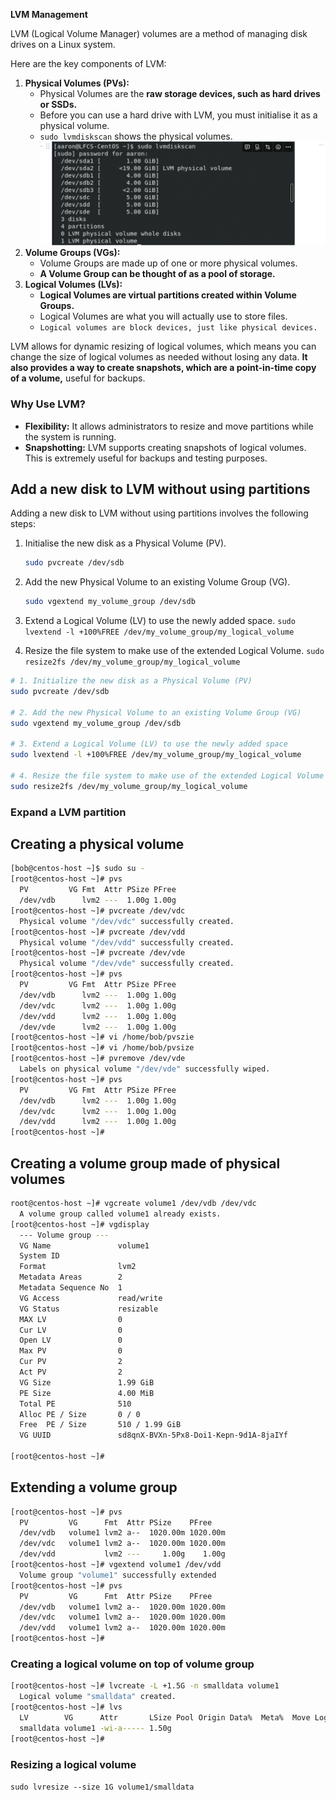 **LVM Management**

LVM (Logical Volume Manager) volumes are a method of managing disk drives on a Linux system. 

Here are the key components of LVM:

1. **Physical Volumes (PVs):**
    - Physical Volumes are the **raw storage devices, such as hard drives or SSDs.**
    - Before you can use a hard drive with LVM, you must initialise it as a physical volume.
    - `sudo lvmdiskscan` shows the physical volumes.
    ![alt text](image-1.png)
2. **Volume Groups (VGs):**
    - Volume Groups are made up of one or more physical volumes.
    - **A Volume Group can be thought of as a pool of storage.**
3. **Logical Volumes (LVs):**
    - **Logical Volumes are virtual partitions created within Volume Groups.**
    - Logical Volumes are what you will actually use to store files.
    - `Logical volumes are block devices, just like physical devices.`

LVM allows for dynamic resizing of logical volumes, which means you can change the size of logical volumes as needed without losing any data. **It also provides a way to create snapshots, which are a point-in-time copy of a volume,** useful for backups.

### **Why Use LVM?**

- **Flexibility:** It allows administrators to resize and move partitions while the system is running.
- **Snapshotting:** LVM supports creating snapshots of logical volumes. This is extremely useful for backups and testing purposes.

## **Add a new disk to LVM without using partitions**
Adding a new disk to LVM without using partitions involves the following steps:
1. Initialise the new disk as a Physical Volume (PV).
    
    ```bash
    sudo pvcreate /dev/sdb
    
    ```
2. Add the new Physical Volume to an existing Volume Group (VG).
    
    ```bash
    sudo vgextend my_volume_group /dev/sdb
    ```
3. Extend a Logical Volume (LV) to use the newly added space.
    `sudo lvextend -l +100%FREE /dev/my_volume_group/my_logical_volume`
    
4. Resize the file system to make use of the extended Logical Volume.
    `sudo resize2fs /dev/my_volume_group/my_logical_volume`
    

```bash
# 1. Initialize the new disk as a Physical Volume (PV)
sudo pvcreate /dev/sdb

# 2. Add the new Physical Volume to an existing Volume Group (VG)
sudo vgextend my_volume_group /dev/sdb

# 3. Extend a Logical Volume (LV) to use the newly added space
sudo lvextend -l +100%FREE /dev/my_volume_group/my_logical_volume

# 4. Resize the file system to make use of the extended Logical Volume
sudo resize2fs /dev/my_volume_group/my_logical_volume

```

### **Expand a LVM partition**

## Creating a physical volume

```bash
[bob@centos-host ~]$ sudo su -
[root@centos-host ~]# pvs
  PV         VG Fmt  Attr PSize PFree
  /dev/vdb      lvm2 ---  1.00g 1.00g
[root@centos-host ~]# pvcreate /dev/vdc
  Physical volume "/dev/vdc" successfully created.
[root@centos-host ~]# pvcreate /dev/vdd
  Physical volume "/dev/vdd" successfully created.
[root@centos-host ~]# pvcreate /dev/vde
  Physical volume "/dev/vde" successfully created.
[root@centos-host ~]# pvs
  PV         VG Fmt  Attr PSize PFree
  /dev/vdb      lvm2 ---  1.00g 1.00g
  /dev/vdc      lvm2 ---  1.00g 1.00g
  /dev/vdd      lvm2 ---  1.00g 1.00g
  /dev/vde      lvm2 ---  1.00g 1.00g
[root@centos-host ~]# vi /home/bob/pvszie
[root@centos-host ~]# vi /home/bob/pvsize
[root@centos-host ~]# pvremove /dev/vde
  Labels on physical volume "/dev/vde" successfully wiped.
[root@centos-host ~]# pvs
  PV         VG Fmt  Attr PSize PFree
  /dev/vdb      lvm2 ---  1.00g 1.00g
  /dev/vdc      lvm2 ---  1.00g 1.00g
  /dev/vdd      lvm2 ---  1.00g 1.00g
[root@centos-host ~]# 

```

## Creating a volume group made of physical volumes

```bash
root@centos-host ~]# vgcreate volume1 /dev/vdb /dev/vdc
  A volume group called volume1 already exists.
[root@centos-host ~]# vgdisplay
  --- Volume group ---
  VG Name               volume1
  System ID             
  Format                lvm2
  Metadata Areas        2
  Metadata Sequence No  1
  VG Access             read/write
  VG Status             resizable
  MAX LV                0
  Cur LV                0
  Open LV               0
  Max PV                0
  Cur PV                2
  Act PV                2
  VG Size               1.99 GiB
  PE Size               4.00 MiB
  Total PE              510
  Alloc PE / Size       0 / 0   
  Free  PE / Size       510 / 1.99 GiB
  VG UUID               sd8qnX-BVXn-5Px8-Doi1-Kepn-9d1A-8jaIYf
   
[root@centos-host ~]# 

```

## Extending a volume group

```bash
[root@centos-host ~]# pvs
  PV         VG      Fmt  Attr PSize    PFree   
  /dev/vdb   volume1 lvm2 a--  1020.00m 1020.00m
  /dev/vdc   volume1 lvm2 a--  1020.00m 1020.00m
  /dev/vdd           lvm2 ---     1.00g    1.00g
[root@centos-host ~]# vgextend volume1 /dev/vdd
  Volume group "volume1" successfully extended
[root@centos-host ~]# pvs
  PV         VG      Fmt  Attr PSize    PFree   
  /dev/vdb   volume1 lvm2 a--  1020.00m 1020.00m
  /dev/vdc   volume1 lvm2 a--  1020.00m 1020.00m
  /dev/vdd   volume1 lvm2 a--  1020.00m 1020.00m
[root@centos-host ~]# 
```

### Creating a logical volume on top of volume group

```bash
[root@centos-host ~]# lvcreate -L +1.5G -n smalldata volume1
  Logical volume "smalldata" created.
[root@centos-host ~]# lvs
  LV        VG      Attr       LSize Pool Origin Data%  Meta%  Move Log Cpy%Sync Convert
  smalldata volume1 -wi-a----- 1.50g                                                    
[root@centos-host ~]# 
```

### Resizing a logical volume

`sudo lvresize --size 1G volume1/smalldata`